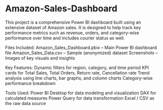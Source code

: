 # Amazon-Sales-Dashboard

This project is a comprehensive Power BI dashboard built using an extensive dataset of Amazon sales. It is designed to help track key performance metrics such as revenue, orders, and category-wise performance over time and includes courier status as well.

Files Included:
Amazon_Sales_Dashboard.pbix – Main Power BI dashboard file
Amazon_Sales_Data.csv – Sample (anonymized) dataset
Screenshots – Images of key visuals and insights

Key Features:
Dynamic filters for region, category, and time period
KPI cards for Total Sales, Total Orders, Return rate, Cancellation rate
Trend analysis using line charts, bar graphs, and column charts
Category-wise performance breakdown

Tools Used:
Power BI Desktop for data modeling and visualization
DAX for calculated measures
Power Query for data transformation
Excel / CSV as the raw data source
